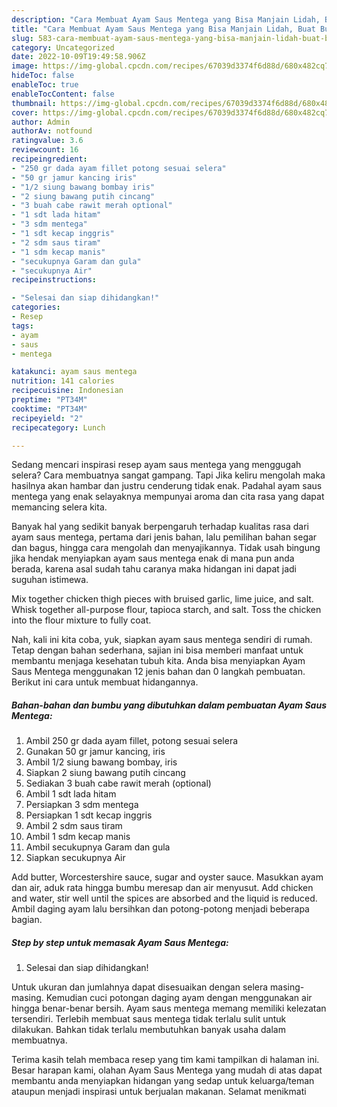 ```yaml
---
description: "Cara Membuat Ayam Saus Mentega yang Bisa Manjain Lidah, Buat Buka Puasa}"
title: "Cara Membuat Ayam Saus Mentega yang Bisa Manjain Lidah, Buat Buka Puasa}"
slug: 583-cara-membuat-ayam-saus-mentega-yang-bisa-manjain-lidah-buat-buka-puasa
category: Uncategorized
date: 2022-10-09T19:49:58.906Z
image: https://img-global.cpcdn.com/recipes/67039d3374f6d88d/680x482cq70/ayam-saus-mentega-foto-resep-utama.jpg
hideToc: false
enableToc: true
enableTocContent: false
thumbnail: https://img-global.cpcdn.com/recipes/67039d3374f6d88d/680x482cq70/ayam-saus-mentega-foto-resep-utama.jpg
cover: https://img-global.cpcdn.com/recipes/67039d3374f6d88d/680x482cq70/ayam-saus-mentega-foto-resep-utama.jpg
author: Admin
authorAv: notfound
ratingvalue: 3.6
reviewcount: 16
recipeingredient:
- "250 gr dada ayam fillet potong sesuai selera"
- "50 gr jamur kancing iris"
- "1/2 siung bawang bombay iris"
- "2 siung bawang putih cincang"
- "3 buah cabe rawit merah optional"
- "1 sdt lada hitam"
- "3 sdm mentega"
- "1 sdt kecap inggris"
- "2 sdm saus tiram"
- "1 sdm kecap manis"
- "secukupnya Garam dan gula"
- "secukupnya Air"
recipeinstructions:

- "Selesai dan siap dihidangkan!"
categories:
- Resep
tags:
- ayam
- saus
- mentega

katakunci: ayam saus mentega 
nutrition: 141 calories
recipecuisine: Indonesian
preptime: "PT34M"
cooktime: "PT34M"
recipeyield: "2"
recipecategory: Lunch

---
```



Sedang mencari inspirasi resep ayam saus mentega yang menggugah selera? Cara membuatnya sangat gampang. Tapi Jika keliru mengolah maka hasilnya akan hambar dan justru cenderung tidak enak. Padahal ayam saus mentega yang enak selayaknya mempunyai aroma dan cita rasa yang dapat memancing selera kita.


Banyak hal yang sedikit banyak berpengaruh terhadap kualitas rasa dari ayam saus mentega, pertama dari jenis bahan, lalu pemilihan bahan segar dan bagus, hingga cara mengolah dan menyajikannya. Tidak usah bingung jika hendak menyiapkan ayam saus mentega enak di mana pun anda berada, karena asal sudah tahu caranya maka hidangan ini dapat jadi suguhan istimewa.

Mix together chicken thigh pieces with bruised garlic, lime juice, and salt. Whisk together all-purpose flour, tapioca starch, and salt. Toss the chicken into the flour mixture to fully coat.


Nah, kali ini kita coba, yuk, siapkan ayam saus mentega sendiri di rumah. Tetap dengan bahan sederhana, sajian ini bisa memberi manfaat untuk membantu menjaga kesehatan tubuh kita. Anda bisa menyiapkan Ayam Saus Mentega menggunakan 12 jenis bahan dan 0 langkah pembuatan. Berikut ini cara untuk membuat hidangannya.

<!--inarticleads1-->

##### Bahan-bahan dan bumbu yang dibutuhkan dalam pembuatan Ayam Saus Mentega:

1. Ambil 250 gr dada ayam fillet, potong sesuai selera
1. Gunakan 50 gr jamur kancing, iris
1. Ambil 1/2 siung bawang bombay, iris
1. Siapkan 2 siung bawang putih cincang
1. Sediakan 3 buah cabe rawit merah (optional)
1. Ambil 1 sdt lada hitam
1. Persiapkan 3 sdm mentega
1. Persiapkan 1 sdt kecap inggris
1. Ambil 2 sdm saus tiram
1. Ambil 1 sdm kecap manis
1. Ambil secukupnya Garam dan gula
1. Siapkan secukupnya Air


Add butter, Worcestershire sauce, sugar and oyster sauce. Masukkan ayam dan air, aduk rata hingga bumbu meresap dan air menyusut. Add chicken and water, stir well until the spices are absorbed and the liquid is reduced. Ambil daging ayam lalu bersihkan dan potong-potong menjadi beberapa bagian. 

<!--inarticleads2-->

##### Step by step untuk memasak Ayam Saus Mentega:


1. Selesai dan siap dihidangkan!

Untuk ukuran dan jumlahnya dapat disesuaikan dengan selera masing-masing. Kemudian cuci potongan daging ayam dengan menggunakan air hingga benar-benar bersih. Ayam saus mentega memang memiliki kelezatan tersendiri. Terlebih membuat saus mentega tidak terlalu sulit untuk dilakukan. Bahkan tidak terlalu membutuhkan banyak usaha dalam membuatnya. 

Terima kasih telah membaca resep yang tim kami tampilkan di halaman ini. Besar harapan kami, olahan Ayam Saus Mentega yang mudah di atas dapat membantu anda menyiapkan hidangan yang sedap untuk keluarga/teman ataupun menjadi inspirasi untuk berjualan makanan. Selamat menikmati
